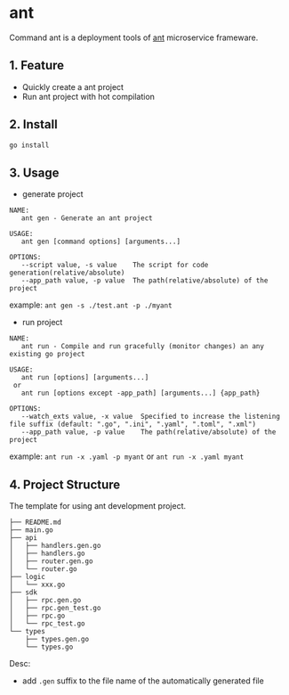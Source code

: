 # ant

Command ant is a deployment tools of [ant](https://github.com/henrylee2cn/ant) microservice frameware.

## 1. Feature

- Quickly create a ant project
- Run ant project with hot compilation

## 2. Install

```sh
go install
```

## 3. Usage

- generate project

```
NAME:
   ant gen - Generate an ant project

USAGE:
   ant gen [command options] [arguments...]

OPTIONS:
   --script value, -s value    The script for code generation(relative/absolute)
   --app_path value, -p value  The path(relative/absolute) of the project
```

example: `ant gen -s ./test.ant -p ./myant`

- run project

```
NAME:
   ant run - Compile and run gracefully (monitor changes) an any existing go project

USAGE:
   ant run [options] [arguments...]
 or
   ant run [options except -app_path] [arguments...] {app_path}

OPTIONS:
   --watch_exts value, -x value  Specified to increase the listening file suffix (default: ".go", ".ini", ".yaml", ".toml", ".xml")
   --app_path value, -p value    The path(relative/absolute) of the project
```

example: `ant run -x .yaml -p myant` or `ant run -x .yaml myant`

## 4. Project Structure

The template for using ant development project.

```
├── README.md
├── main.go
├── api
│   ├── handlers.gen.go
│   ├── handlers.go
│   ├── router.gen.go
│   └── router.go
├── logic
│   └── xxx.go
├── sdk
│   ├── rpc.gen.go
│   ├── rpc.gen_test.go
│   ├── rpc.go
│   └── rpc_test.go
└── types
    ├── types.gen.go
    └── types.go
```

Desc:

- add `.gen` suffix to the file name of the automatically generated file